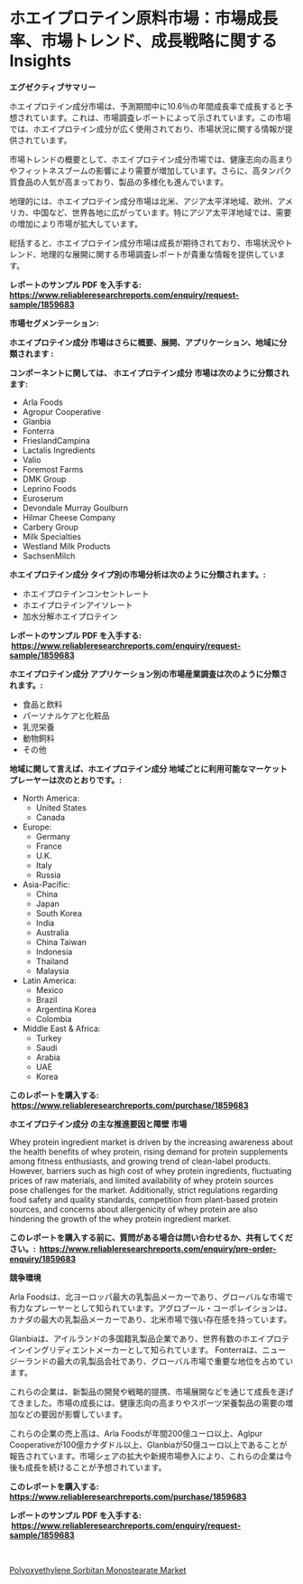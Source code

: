 <p><h1>ホエイプロテイン原料市場：市場成長率、市場トレンド、成長戦略に関するInsights</h1></p><p><strong>エグゼクティブサマリー</strong></p>
<p><p>ホエイプロテイン成分市場は、予測期間中に10.6％の年間成長率で成長すると予想されています。これは、市場調査レポートによって示されています。この市場では、ホエイプロテイン成分が広く使用されており、市場状況に関する情報が提供されています。</p><p>市場トレンドの概要として、ホエイプロテイン成分市場では、健康志向の高まりやフィットネスブームの影響により需要が増加しています。さらに、高タンパク質食品の人気が高まっており、製品の多様化も進んでいます。</p><p>地理的には、ホエイプロテイン成分市場は北米、アジア太平洋地域、欧州、アメリカ、中国など、世界各地に広がっています。特にアジア太平洋地域では、需要の増加により市場が拡大しています。</p><p>総括すると、ホエイプロテイン成分市場は成長が期待されており、市場状況やトレンド、地理的な展開に関する市場調査レポートが貴重な情報を提供しています。</p></p>
<p><strong>レポートのサンプル PDF を入手する: <a href="https://www.reliableresearchreports.com/enquiry/request-sample/1859683">https://www.reliableresearchreports.com/enquiry/request-sample/1859683</a></strong></p>
<p><strong>市場セグメンテーション:</strong></p>
<p><strong> ホエイプロテイン成分 市場はさらに概要、展開、アプリケーション、地域に分類されます :</strong></p>
<p><strong>コンポーネントに関しては、 ホエイプロテイン成分 市場は次のように分類されます: &nbsp;</strong></p>
<p><ul><li>Arla Foods</li><li>Agropur Cooperative</li><li>Glanbia</li><li>Fonterra</li><li>FrieslandCampina</li><li>Lactalis Ingredients</li><li>Valio</li><li>Foremost Farms</li><li>DMK Group</li><li>Leprino Foods</li><li>Euroserum</li><li>Devondale Murray Goulburn</li><li>Hilmar Cheese Company</li><li>Carbery Group</li><li>Milk Specialties</li><li>Westland Milk Products</li><li>SachsenMilch</li></ul></p>
<p><strong> ホエイプロテイン成分 タイプ別の市場分析は次のように分類されます。:</strong></p>
<p><ul><li>ホエイプロテインコンセントレート</li><li>ホエイプロテインアイソレート</li><li>加水分解ホエイプロテイン</li></ul></p>
<p><strong>レポートのサンプル PDF を入手する: &nbsp;<a href="https://www.reliableresearchreports.com/enquiry/request-sample/1859683">https://www.reliableresearchreports.com/enquiry/request-sample/1859683</a></strong></p>
<p><strong> ホエイプロテイン成分 アプリケーション別の市場産業調査は次のように分類されます。:</strong></p>
<p><ul><li>食品と飲料</li><li>パーソナルケアと化粧品</li><li>乳児栄養</li><li>動物飼料</li><li>その他</li></ul></p>
<p><strong>地域に関して言えば、ホエイプロテイン成分 地域ごとに利用可能なマーケットプレーヤーは次のとおりです。:</strong></p>
<p><ul>
    <li>
        North America:
        <ul>
            <li>United States</li>
            <li>Canada</li>
        </ul>
    </li>
    <li>
        Europe:
        <ul>
            <li>Germany</li>
            <li>France</li>
            <li>U.K.</li>
            <li>Italy</li>
            <li>Russia</li>
        </ul>
    </li>
    <li>
        Asia-Pacific:
        <ul>
            <li>China</li>
            <li>Japan</li>
            <li>South Korea</li>
            <li>India</li>
            <li>Australia</li>
            <li>China Taiwan</li>
            <li>Indonesia</li>
            <li>Thailand</li>
            <li>Malaysia</li>
        </ul>
    </li>
    <li>
        Latin America:
        <ul>
            <li>Mexico</li>
            <li>Brazil</li>
            <li>Argentina Korea</li>
            <li>Colombia</li>
        </ul>
    </li>
    <li>
        Middle East & Africa:
        <ul>
            <li>Turkey</li>
            <li>Saudi</li>
            <li>Arabia</li>
            <li>UAE</li>
            <li>Korea</li>
        </ul>
    </li>
    </ul></p>
<p><strong>このレポートを購入する: &nbsp;<a href="https://www.reliableresearchreports.com/purchase/1859683">https://www.reliableresearchreports.com/purchase/1859683</a></strong></p>
<p><strong>ホエイプロテイン成分 の主な推進要因と障壁 市場</strong></p>
<p><p>Whey protein ingredient market is driven by the increasing awareness about the health benefits of whey protein, rising demand for protein supplements among fitness enthusiasts, and growing trend of clean-label products. However, barriers such as high cost of whey protein ingredients, fluctuating prices of raw materials, and limited availability of whey protein sources pose challenges for the market. Additionally, strict regulations regarding food safety and quality standards, competition from plant-based protein sources, and concerns about allergenicity of whey protein are also hindering the growth of the whey protein ingredient market.</p></p>
<p><strong>このレポートを購入する前に、質問がある場合は問い合わせるか、共有してください。:&nbsp; <a href="https://www.reliableresearchreports.com/enquiry/pre-order-enquiry/1859683">https://www.reliableresearchreports.com/enquiry/pre-order-enquiry/1859683</a></strong></p>
<p><strong>競争環境</strong></p>
<p><p>Arla Foodsは、北ヨーロッパ最大の乳製品メーカーであり、グローバルな市場で有力なプレーヤーとして知られています。アグロプール・コーポレイションは、カナダの最大の乳製品メーカーであり、北米市場で強い存在感を持っています。 </p><p>Glanbiaは、アイルランドの多国籍乳製品企業であり、世界有数のホエイプロテインイングリディエントメーカーとして知られています。 Fonterraは、ニュージーランドの最大の乳製品会社であり、グローバル市場で重要な地位を占めています。 </p><p>これらの企業は、新製品の開発や戦略的提携、市場展開などを通じて成長を遂げてきました。市場の成長には、健康志向の高まりやスポーツ栄養製品の需要の増加などの要因が影響しています。 </p><p>これらの企業の売上高は、Arla Foodsが年間200億ユーロ以上、Aglpur Cooperativeが100億カナダドル以上、Glanbiaが50億ユーロ以上であることが報告されています。市場シェアの拡大や新規市場参入により、これらの企業は今後も成長を続けることが予想されています。</p></p>
<p><strong>このレポートを購入する: &nbsp; <a href="https://www.reliableresearchreports.com/purchase/1859683">https://www.reliableresearchreports.com/purchase/1859683</a></strong></p>
<p><strong>レポートのサンプル PDF を入手する: &nbsp;<a href="https://www.reliableresearchreports.com/enquiry/request-sample/1859683">https://www.reliableresearchreports.com/enquiry/request-sample/1859683</a></strong><strong></strong></p>
<p>&nbsp;</p>
<p><p><a href="https://funky-papaya-cf4.notion.site/Polyoxyethylene-Sorbitan-Monostearate-Market-with-the-goal-of-estimating-the-market-size-and-future--3b41e116f7124614808184de4514119d">Polyoxyethylene Sorbitan Monostearate Market</a></p></p>